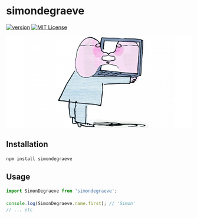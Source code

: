 # simondegraeve

[![version](https://img.shields.io/npm/v/simondegraeve.svg?style=flat-square)](https://npm.im/simondegraeve)
[![MIT License](https://img.shields.io/npm/l/simondegraeve.svg?style=flat-square)](../../LICENCE.md)

![narcissistic](../../images/narcissistic.jpg)

## Installation

```
npm install simondegraeve
```

## Usage

```javascript
import SimonDegraeve from 'simondegraeve';

console.log(SimonDegraeve.name.first); // 'Simon'
// ... etc
```
